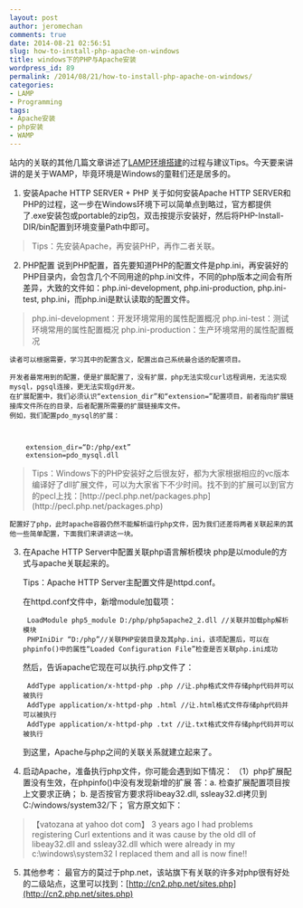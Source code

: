 ```yaml
---
layout: post
author: jeromechan
comments: true
date: 2014-08-21 02:56:51
slug: how-to-install-php-apache-on-windows
title: windows下的PHP与Apache安装
wordpress_id: 89
permalink: /2014/08/21/how-to-install-php-apache-on-windows/
categories:
- LAMP
- Programming
tags:
- Apache安装
- php安装
- WAMP
---
```


站内的关联的其他几篇文章讲述了[LAMP环境搭建](http://aboutcoder.com/2014/08/16/linux%e4%b8%8b%e7%9a%84apache%e5%ae%89%e8%a3%85/)的过程与建议Tips。今天要来讲讲的是关于WAMP，毕竟环境是Windows的童鞋们还是居多的。

1. 安装Apache HTTP SERVER + PHP
    关于如何安装Apache HTTP SERVER和PHP的过程，这一步在Windows环境下可以简单点到略过，官方都提供了.exe安装包或portable的zip包，双击按提示安装好，然后将PHP-Install-DIR/bin配置到环境变量Path中即可。
    
    



<blockquote>Tips：先安装Apache，再安装PHP，再作二者关联。</blockquote>





2. PHP配置
    说到PHP配置，首先要知道PHP的配置文件是php.ini，再安装好的PHP目录内，会包含几个不同用途的php.ini文件，不同的php版本之间会有所差异，大致的文件如：php.ini-development, php.ini-production, php.ini-test, php.ini，而php.ini是默认读取的配置文件。
    




<blockquote>   php.ini-development：开发环境常用的属性配置概况
    php.ini-test：测试环境常用的属性配置概况
    php.ini-production：生产环境常用的属性配置概况</blockquote>





    读者可以根据需要，学习其中的配置含义，配置出自己系统最合适的配置项目。
    
    开发者最常用到的配置，便是扩展配置了，没有扩展，php无法实现curl远程调用，无法实现mysql，pgsql连接，更无法实现gd开发。
    在扩展配置中，我们必须认识“extension_dir”和“extension=”配置项目，前者指向扩展链接库文件所在的目录，后者配置所需要的扩展链接库文件。
    例如，我们配置pdo_mysql的扩展：

    
    
        extension_dir=“D:/php/ext”
        extension=pdo_mysql.dll
    








<blockquote>   Tips：Windows下的PHP安装好之后很友好，都为大家根据相应的vc版本编译好了dll扩展文件，可以为大家省下不少时间。找不到的扩展可以到官方的pecl上找：[http://pecl.php.net/packages.php](http://pecl.php.net/packages.php)</blockquote>





    配置好了php，此时apache容器仍然不能解析运行php文件，因为我们还差将两者关联起来的其他一些简单配置，下面我们来讲讲这一块。

3. 在Apache HTTP Server中配置关联php语言解析模块
    php是以module的方式与apache关联起来的。

    Tips：Apache HTTP Server主配置文件是httpd.conf。

    在httpd.conf文件中，新增module加载项：


    
    
        LoadModule php5_module D:/php/php5apache2_2.dll //关联并加载php解析模块
        PHPIniDir “D:/php”//关联PHP安装目录及其php.ini，该项配置后，可以在phpinfo()中的属性“Loaded Configuration File”检查是否关联php.ini成功
    




    然后，告诉apache它现在可以执行.php文件了：


    
    
        AddType application/x-httpd-php .php //让.php格式文件存储php代码并可以被执行
        AddType application/x-httpd-php .html //让.html格式文件存储php代码并可以被执行
        AddType application/x-httpd-php .txt //让.txt格式文件存储php代码并可以被执行
    




    到这里，Apache与php之间的关联关系就建立起来了。

4. 启动Apache，准备执行php文件，你可能会遇到如下情况：
    （1）php扩展配置没有生效，在phpinfo()中没有发现新增的扩展
    答：a. 检查扩展配置项目按上文要求正确；
            b. 是否按官方要求将libeay32.dll, ssleay32.dl拷贝到C:/windows/system32/下；
            官方原文如下：
            




<blockquote>【vatozana at yahoo dot com】 3 years ago
I had problems registering Curl extentions and it was cause by the old dll of libeay32.dll and  ssleay32.dll  which were already in my c:\windows\system32 I replaced them and all is now fine!!
</blockquote>




5. 其他参考：
    最官方的莫过于php.net，该站旗下有关联的许多对php很有好处的二级站点，这里可以找到：[http://cn2.php.net/sites.php](http://cn2.php.net/sites.php)
